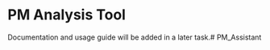# PM Analysis Tool

Documentation and usage guide will be added in a later task.#   P M _ A s s i s t a n t  
 